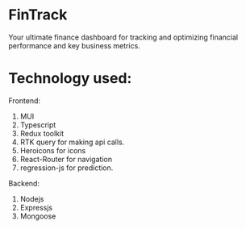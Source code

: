 # FinTrack
 Your ultimate finance dashboard for tracking and optimizing financial performance and key business metrics.

# Technology used:
 Frontend:
 1. MUI
 2. Typescript
 3. Redux toolkit
 4. RTK query for making api calls.
 5. Heroicons for icons 
 6. React-Router for navigation
 7. regression-js for prediction.

 Backend:
 1. Nodejs
 2. Expressjs
 3. Mongoose
